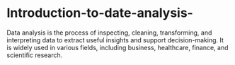 # Introduction-to-date-analysis-
 Data analysis is the process of inspecting, cleaning, transforming, and interpreting data to extract useful insights and support decision-making. It is widely used in various fields, including business, healthcare, finance, and scientific research.
